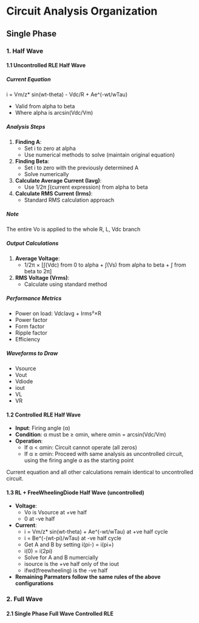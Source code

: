 # Circuit Analysis Organization

## Single Phase
### 1. Half Wave
#### 1.1 Uncontrolled RLE Half Wave

##### Current Equation
i = Vm/z* sin(wt-theta) - Vdc/R + Ae^(-wt/wTau)
- Valid from alpha to beta
- Where alpha is arcsin(Vdc/Vm)

##### Analysis Steps
1. **Finding A**:
   - Set i to zero at alpha
   - Use numerical methods to solve (maintain original equation)
2. **Finding Beta**:
   - Set i to zero with the previously determined A
   - Solve numerically
3. **Calculate Average Current (Iavg)**:
   - Use 1/2π ∫(current expression) from alpha to beta
4. **Calculate RMS Current (Irms)**:
   - Standard RMS calculation approach

##### Note
The entire Vo is applied to the whole R, L, Vdc branch

##### Output Calculations
1. **Average Voltage**:
   - 1/2π × [∫(Vdc) from 0 to alpha + ∫(Vs) from alpha to beta + ∫ from beta to 2π]
2. **RMS Voltage (Vrms)**:
   - Calculate using standard method

##### Performance Metrics
- Power on load: VdcIavg + Irms²×R
- Power factor
- Form factor
- Ripple factor
- Efficiency

##### Waveforms to Draw
- Vsource
- Vout
- Vdiode
- iout
- VL
- VR

#### 1.2 Controlled RLE Half Wave
- **Input**: Firing angle (α)
- **Condition**: α must be ≥ αmin, where αmin = arcsin(Vdc/Vm)
- **Operation**:
   - If α < αmin: Circuit cannot operate (all zeros)
   - If α ≥ αmin: Proceed with same analysis as uncontrolled circuit, using the firing angle α as the starting point

Current equation and all other calculations remain identical to uncontrolled circuit.

#### 1.3 RL + FreeWheelingDiode Half Wave (uncontrolled)
- **Voltage**: 
  - Vo is Vsource at +ve half
  - 0 at -ve half
- **Current**: 
  - i = Vm/z* sin(wt-theta) + Ae^(-wt/wTau) at +ve half cycle
  - i = Be^(-(wt-pi)/wTau) at -ve half cycle
  - Get A and B by setting i(pi-) = i(pi+)
  - i(0) = i(2pi)
  - Solve for A and B numercially
  - isource is the +ve half only of the iout
  - ifwd(freewheeling) is the -ve half
- **Remaining Parmaters follow the same rules of the above configurations**

### 2. Full Wave
#### 2.1 Single Phase Full Wave Controlled RLE